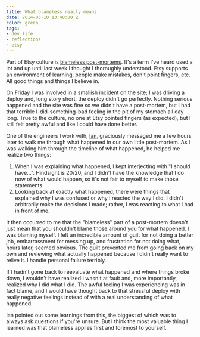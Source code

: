 ```yaml
---
title: What blameless really means
date: 2014-03-10 13:40:00 Z
color: green
tags:
- dev life
- reflections
- etsy
---
```


Part of Etsy culture is [blameless post-mortems](http://codeascraft.com/2012/05/22/blameless-postmortems/). It's a term I've heard used a lot and up until last week I thought I thoroughly understood. Etsy supports an environment of learning, people make mistakes, don't point fingers, etc. All good things and things I believe in.

On Friday I was involved in a smallish incident on the site; I was driving a deploy and, long story short, the deploy didn't go perfectly. Nothing serious happened and the site was fine so we didn't have a post-mortem, but I had that terrible I-did-something-bad feeling in the pit of my stomach all day long. True to the culture, no one at Etsy pointed fingers (as expected), but I still felt pretty awful and like I could have done better.


One of the engineers I work with, [Ian](https://twitter.com/indec), graciously messaged me a few hours later to walk me through what happened in our own little post-mortem. As I was walking him through the timeline of what happened, he helped me realize two things:

1. When I was explaining what happened, I kept interjecting with "I should have...". Hindsight is 20/20, and I didn't have the knowledge that I do now of what would happen, so it's not fair to myself to make those statements.
2. Looking back at exactly what happened, there were things that explained why I was confused or why I reacted the way I did. I didn't arbitrarily make the decisions I made; rather, I was reacting to what I had in front of me.

It then occurred to me that the "blameless" part of a post-mortem doesn't just mean that you shouldn't blame those around you for what happened. I was blaming myself. I felt an incredible amount of guilt for not doing a better job, embarrassment for messing up, and frustration for not doing what, hours later, seemed obvious. The guilt prevented me from going back on my own and reviewing what actually happened because I didn't really want to relive it. I handle personal failure terribly.

If I hadn't gone back to reevaluate what happened and where things broke down, I wouldn't have realized I wasn't at fault and, more importantly, realized why I did what I did. The awful feeling I was experiencing was in fact blame, and I would have thought back to that stressful deploy with really negative feelings instead of with a real understanding of what happened.

Ian pointed out some learnings from this, the biggest of which was to always ask questions if you're unsure. But I think the most valuable thing I learned was that blameless applies first and foremost to yourself.
